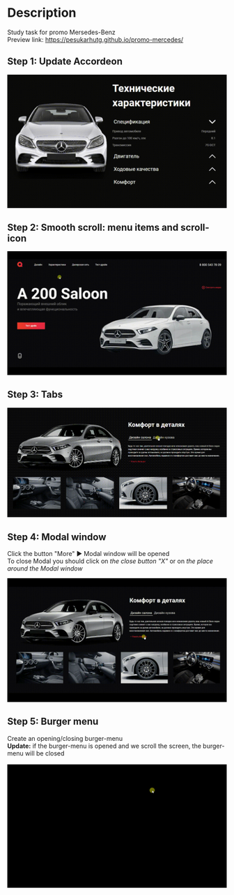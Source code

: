 # Description
Study task for promo Mersedes-Benz<br>
Preview link: https://pesukarhutg.github.io/promo-mercedes/

## Step 1: Update Accordeon<br>
[![](https://github.com/PesukarhuTG/promo-mercedes/blob/master/img/readme/gif-accordeon.gif)](https://pesukarhutg.github.io/promo-mercedes/)

## Step 2: Smooth scroll: menu items and scroll-icon<br>
[![](https://github.com/PesukarhuTG/promo-mercedes/blob/master/img/readme/gif-smoothslide.gif)](https://pesukarhutg.github.io/promo-mercedes/)

## Step 3: Tabs<br>
[![](https://github.com/PesukarhuTG/promo-mercedes/blob/master/img/readme/gif-tabs.gif)](https://pesukarhutg.github.io/promo-mercedes/)

## Step 4: Modal window<br>
Click the button "More" ► Modal window will be opened<br>
To close Modal you should click on *the close button "X"* or on *the place around the Modal window*<br>

[![](https://github.com/PesukarhuTG/promo-mercedes/blob/master/img/readme/gif-modal.gif)](https://pesukarhutg.github.io/promo-mercedes/)

## Step 5: Burger menu<br>
Create an opening/closing burger-menu<br>
**Update:** if the burger-menu is opened and we scroll the screen, the burger-menu will be closed<br><br>
[![](https://github.com/PesukarhuTG/promo-mercedes/blob/master/img/readme/gif-burgerMenu.gif)](https://pesukarhutg.github.io/promo-mercedes/)

